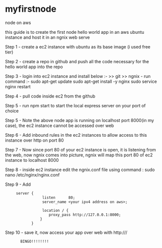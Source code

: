 # myfirstnode
node on aws

this guide is to create the first node hello world app in an aws ubuntu instance and host it in an ngnix web serve

Step 1 - create a ec2 instance with ubuntu as its base image (i used free tier)

Step 2 - create a repo in github and push all the code necessary for the hello world app into the repo

Step 3 - login into ec2 instance and install below :-
           >> git
           >> ngnix - run command :-
                         sudo apt-get update
                         sudo apt-get install -y nginx
                         sudo service nginx restart
   
Step 4 - pull code inside ec2 from the github

Step 5 - run npm start to start the local express server on your port of choice

Step 5 - Note the above node app is running on localhost port 8000(in my case), the ec2 instance cannot be accessed over web

Step 6 - Add inbound rules in the ec2 instances to allow access to this instance over http on port 80

Step 7 - Now since port 80 of your ec2 instance is open, it is listening from the web, now ngnix comes into picture, ngnix will map this port 80 of ec2 instance to                localhost 8000

Step 8 - inside ec2 instance edit the ngnix.conf file using command : sudo nano /etc/nginx/nginx.conf

Step 9 - Add 
         
         server {
                     listen      80;
                     server_name <your ipv4 address on aws>;

                     location / {
                        proxy_pass http://127.0.0.1:8000;
                    }
                }
Step 10 - save it, now access your app over web with http://<ip address>/<path of node app>
           
           BINGO!!!!!!!!
